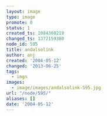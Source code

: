 ```yaml
---
layout: image
type: image
promote: 0
status: 1
created_ts: 1084360219
changed_ts: 1372159380
node_id: 595
title: andalsolink
author: anj
created: '2004-05-12'
changed: '2013-06-25'
tags:
  - imgn
images:
  - image/images/andalsolink-595.jpg
url: "/node/595/"
aliases: []
date: '2004-05-12'
---
```


